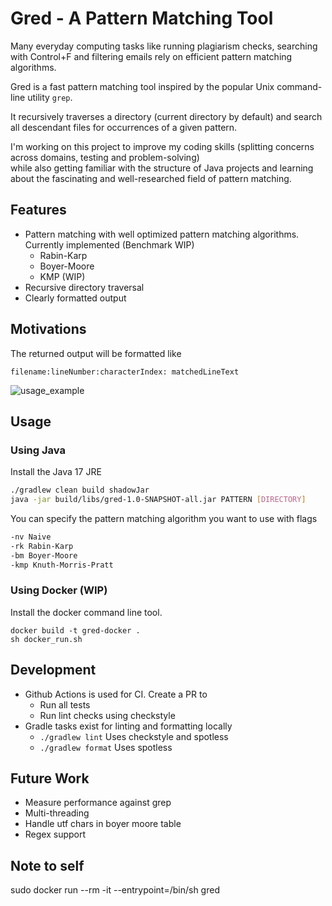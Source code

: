 # Gred - A Pattern Matching Tool
Many everyday computing tasks like running plagiarism checks, searching with Control+F and filtering emails rely on efficient pattern matching algorithms.

Gred is a fast pattern matching tool inspired by the popular
Unix command-line utility `grep`.

It recursively traverses a directory (current directory by default)
and search all descendant files for occurrences of a given pattern.

I'm working on this project to improve my coding skills (splitting concerns across domains, testing and problem-solving) </br>
while also getting familiar with the structure of Java projects and learning
about the fascinating and well-researched field of pattern matching.

## Features
- Pattern matching with well optimized pattern matching algorithms. Currently implemented (Benchmark WIP)
  - Rabin-Karp
  - Boyer-Moore
  - KMP (WIP)
- Recursive directory traversal
- Clearly formatted output

## Motivations


The returned output will be formatted like

`filename:lineNumber:characterIndex: matchedLineText`

![usage_example](https://github.com/user-attachments/assets/55207c5a-88bb-46c9-a594-4ebb34a17b35)

## Usage
### Using Java
Install the Java 17 JRE
``` bash
./gradlew clean build shadowJar
java -jar build/libs/gred-1.0-SNAPSHOT-all.jar PATTERN [DIRECTORY]
```
You can specify the pattern matching algorithm you want to use with flags
``` bash
-nv Naive
-rk Rabin-Karp
-bm Boyer-Moore
-kmp Knuth-Morris-Pratt
```

### Using Docker (WIP)
Install the docker command line tool.
```
docker build -t gred-docker .
sh docker_run.sh
```

## Development
- Github Actions is used for CI. Create a PR to
    - Run all tests
    - Run lint checks using checkstyle
- Gradle tasks exist for linting and formatting locally
    - `./gradlew lint` Uses checkstyle and spotless
    - `./gradlew format` Uses spotless

## Future Work
- Measure performance against grep
- Multi-threading
- Handle utf chars in boyer moore table
- Regex support

## Note to self
sudo docker run --rm -it --entrypoint=/bin/sh gred
